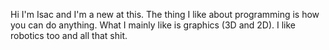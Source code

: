 Hi I'm Isac and I'm a new at this.
The thing I like about programming is how you can do anything.
What I mainly like is graphics (3D and 2D).
I like robotics too and all that shit.

<!---
Anklat/Anklat is a ✨ special ✨ repository because its `README.md` (this file) appears on your GitHub profile.
You can click the Preview link to take a look at your changes.
--->
